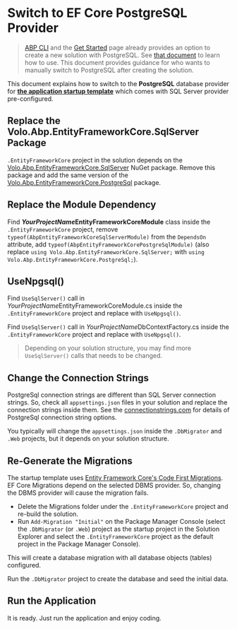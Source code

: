 # Switch to EF Core PostgreSQL Provider

> [ABP CLI](../../../cli/index.md) and the [Get Started](https://abp.io/get-started) page already provides an option to create a new solution with PostgreSQL. See [that document](./other-dbms.md) to learn how to use. This document provides guidance for who wants to manually switch to PostgreSQL after creating the solution.

This document explains how to switch to the **PostgreSQL** database provider for **[the application startup template](../../../solution-templates/layered-web-application/index.md)** which comes with SQL Server provider pre-configured.

## Replace the Volo.Abp.EntityFrameworkCore.SqlServer Package

`.EntityFrameworkCore` project in the solution depends on the [Volo.Abp.EntityFrameworkCore.SqlServer](https://www.nuget.org/packages/Volo.Abp.EntityFrameworkCore.SqlServer) NuGet package. Remove this package and add the same version of the [Volo.Abp.EntityFrameworkCore.PostgreSql](https://www.nuget.org/packages/Volo.Abp.EntityFrameworkCore.PostgreSql) package.

## Replace the Module Dependency

Find ***YourProjectName*EntityFrameworkCoreModule** class inside the `.EntityFrameworkCore` project, remove `typeof(AbpEntityFrameworkCoreSqlServerModule)` from the `DependsOn` attribute, add `typeof(AbpEntityFrameworkCorePostgreSqlModule)` (also replace `using Volo.Abp.EntityFrameworkCore.SqlServer;` with `using Volo.Abp.EntityFrameworkCore.PostgreSql;`).

## UseNpgsql()

Find `UseSqlServer()` call in *YourProjectName*EntityFrameworkCoreModule.cs inside the `.EntityFrameworkCore` project and replace with `UseNpgsql()`.


Find `UseSqlServer()` call in *YourProjectName*DbContextFactory.cs inside the `.EntityFrameworkCore` project and replace with `UseNpgsql()`.

> Depending on your solution structure, you may find more `UseSqlServer()` calls that needs to be changed.

## Change the Connection Strings

PostgreSql connection strings are different than SQL Server connection strings. So, check all `appsettings.json` files in your solution and replace the connection strings inside them. See the [connectionstrings.com]( https://www.connectionstrings.com/postgresql/ ) for details of PostgreSql connection string options.

You typically will change the `appsettings.json` inside the `.DbMigrator` and `.Web` projects, but it depends on your solution structure.

## Re-Generate the Migrations

The startup template uses [Entity Framework Core's Code First Migrations](https://docs.microsoft.com/en-us/ef/core/managing-schemas/migrations/). EF Core Migrations depend on the selected DBMS provider. So, changing the DBMS provider will cause the migration fails.

* Delete the Migrations folder under the `.EntityFrameworkCore` project and re-build the solution.
* Run `Add-Migration "Initial"` on the Package Manager Console (select the `.DbMigrator`  (or `.Web`) project as the startup project in the Solution Explorer and select the `.EntityFrameworkCore` project as the default project in the Package Manager Console).

This will create a database migration with all database objects (tables) configured.

Run the `.DbMigrator` project to create the database and seed the initial data.

## Run the Application

It is ready. Just run the application and enjoy coding.
